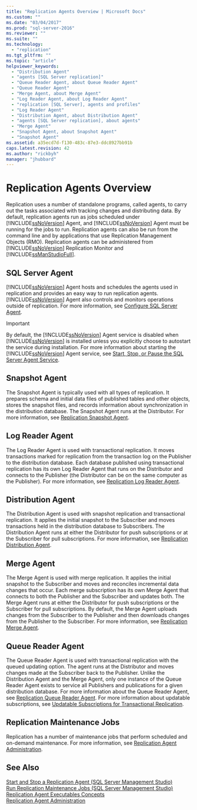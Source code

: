 ```yaml
---
title: "Replication Agents Overview | Microsoft Docs"
ms.custom: ""
ms.date: "03/04/2017"
ms.prod: "sql-server-2016"
ms.reviewer: ""
ms.suite: ""
ms.technology: 
  - "replication"
ms.tgt_pltfrm: ""
ms.topic: "article"
helpviewer_keywords: 
  - "Distribution Agent"
  - "agents [SQL Server replication]"
  - "Queue Reader Agent, about Queue Reader Agent"
  - "Queue Reader Agent"
  - "Merge Agent, about Merge Agent"
  - "Log Reader Agent, about Log Reader Agent"
  - "replication [SQL Server], agents and profiles"
  - "Log Reader Agent"
  - "Distribution Agent, about Distribution Agent"
  - "agents [SQL Server replication], about agents"
  - "Merge Agent"
  - "Snapshot Agent, about Snapshot Agent"
  - "Snapshot Agent"
ms.assetid: a35ecd7d-f130-483c-87e3-ddc8927bb91b
caps.latest.revision: 42
ms.author: "rickbyh"
manager: "jhubbard"
---
```

# Replication Agents Overview
  Replication uses a number of standalone programs, called agents, to carry out the tasks associated with tracking changes and distributing data. By default, replication agents run as jobs scheduled under [!INCLUDE[ssNoVersion](../../../advanced-analytics/r-services/includes/ssnoversion-md.md)] Agent, and [!INCLUDE[ssNoVersion](../../../advanced-analytics/r-services/includes/ssnoversion-md.md)] Agent must be running for the jobs to run. Replication agents can also be run from the command line and by applications that use Replication Management Objects (RMO). Replication agents can be administered from [!INCLUDE[ssNoVersion](../../../advanced-analytics/r-services/includes/ssnoversion-md.md)] Replication Monitor and [!INCLUDE[ssManStudioFull](../../../advanced-analytics/r-services/includes/ssmanstudiofull-md.md)].  
  
## SQL Server Agent  
 [!INCLUDE[ssNoVersion](../../../advanced-analytics/r-services/includes/ssnoversion-md.md)] Agent hosts and schedules the agents used in replication and provides an easy way to run replication agents. [!INCLUDE[ssNoVersion](../../../advanced-analytics/r-services/includes/ssnoversion-md.md)] Agent also controls and monitors operations outside of replication. For more information, see [Configure SQL Server Agent](../Topic/Configure%20SQL%20Server%20Agent.md).  
  
> [!IMPORTANT]  
>  By default, the [!INCLUDE[ssNoVersion](../../../advanced-analytics/r-services/includes/ssnoversion-md.md)] Agent service is disabled when [!INCLUDE[ssNoVersion](../../../advanced-analytics/r-services/includes/ssnoversion-md.md)] is installed unless you explicitly choose to autostart the service during installation. For more information about starting the [!INCLUDE[ssNoVersion](../../../advanced-analytics/r-services/includes/ssnoversion-md.md)] Agent service, see [Start, Stop, or Pause the SQL Server Agent Service](../Topic/Start,%20Stop,%20or%20Pause%20the%20SQL%20Server%20Agent%20Service.md).  
  
## Snapshot Agent  
 The Snapshot Agent is typically used with all types of replication. It prepares schema and initial data files of published tables and other objects, stores the snapshot files, and records information about synchronization in the distribution database. The Snapshot Agent runs at the Distributor. For more information, see [Replication Snapshot Agent](../../../relational-databases/replication/agents/replication-snapshot-agent.md).  
  
## Log Reader Agent  
 The Log Reader Agent is used with transactional replication. It moves transactions marked for replication from the transaction log on the Publisher to the distribution database. Each database published using transactional replication has its own Log Reader Agent that runs on the Distributor and connects to the Publisher (the Distributor can be on the same computer as the Publisher). For more information, see [Replication Log Reader Agent](../../../relational-databases/replication/agents/replication-log-reader-agent.md).  
  
## Distribution Agent  
 The Distribution Agent is used with snapshot replication and transactional replication. It applies the initial snapshot to the Subscriber and moves transactions held in the distribution database to Subscribers. The Distribution Agent runs at either the Distributor for push subscriptions or at the Subscriber for pull subscriptions. For more information, see [Replication Distribution Agent](../../../relational-databases/replication/agents/replication-distribution-agent.md).  
  
## Merge Agent  
 The Merge Agent is used with merge replication. It applies the initial snapshot to the Subscriber and moves and reconciles incremental data changes that occur. Each merge subscription has its own Merge Agent that connects to both the Publisher and the Subscriber and updates both. The Merge Agent runs at either the Distributor for push subscriptions or the Subscriber for pull subscriptions. By default, the Merge Agent uploads changes from the Subscriber to the Publisher and then downloads changes from the Publisher to the Subscriber. For more information, see [Replication Merge Agent](../../../relational-databases/replication/agents/replication-merge-agent.md).  
  
## Queue Reader Agent  
 The Queue Reader Agent is used with transactional replication with the queued updating option. The agent runs at the Distributor and moves changes made at the Subscriber back to the Publisher. Unlike the Distribution Agent and the Merge Agent, only one instance of the Queue Reader Agent exists to service all Publishers and publications for a given distribution database. For more information about the Queue Reader Agent, see [Replication Queue Reader Agent](../../../relational-databases/replication/agents/replication-queue-reader-agent.md). For more information about updatable subscriptions, see [Updatable Subscriptions for Transactional Replication](../Topic/Updatable%20Subscriptions%20for%20Transactional%20Replication.md).  
  
## Replication Maintenance Jobs  
 Replication has a number of maintenance jobs that perform scheduled and on-demand maintenance. For more information, see [Replication Agent Administration](../../../relational-databases/replication/agents/replication-agent-administration.md).  
  
## See Also  
 [Start and Stop a Replication Agent &#40;SQL Server Management Studio&#41;](../../../relational-databases/replication/agents/start-and-stop-a-replication-agent-sql-server-management-studio.md)   
 [Run Replication Maintenance Jobs &#40;SQL Server Management Studio&#41;](../../../relational-databases/replication/administration/run-replication-maintenance-jobs-sql-server-management-studio.md)   
 [Replication Agent Executables Concepts](../../../relational-databases/replication/concepts/replication-agent-executables-concepts.md)   
 [Replication Agent Administration](../../../relational-databases/replication/agents/replication-agent-administration.md)  
  
  